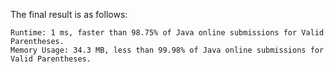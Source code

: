 The final result is as follows:

```
Runtime: 1 ms, faster than 98.75% of Java online submissions for Valid Parentheses.
Memory Usage: 34.3 MB, less than 99.98% of Java online submissions for Valid Parentheses.
```
